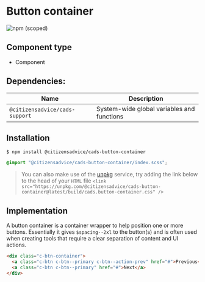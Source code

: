 # Button container

![npm (scoped)](https://img.shields.io/npm/v/@citizensadvice/cads-button-container.svg)

## Component type

- Component

## Dependencies:

| Name                           | Description                                |
| ------------------------------ | ------------------------------------------ |
| `@citizensadvice/cads-support` | System-wide global variables and functions |

## Installation

```
$ npm install @citizensadvice/cads-button-container
```

```scss
@import "@citizensadvice/cads-button-container/index.scss";
```

> You can also make use of the [unpkg](https://unpkg.com) service, try adding the link below to the head of your `HTML` file
> `<link src="https://unpkg.com/@citizensadvice/cads-button-container@latest/build/cads.button-container.css" />`

## Implementation

A button container is a container wrapper to help position one or more buttons. Essentially it gives `$spacing--2xl` to the button(s) and is often used when creating tools that require a clear separation of content and UI actions.

<!-- prettier-ignore-start -->
```html
<div class="c-btn-container">
  <a class="c-btn c-btn--primary c-btn--action-prev" href="#">Previous</a>
  <a class="c-btn c-btn--primary" href="#">Next</a>
</div>
```
<!-- prettier-ignore-end -->
